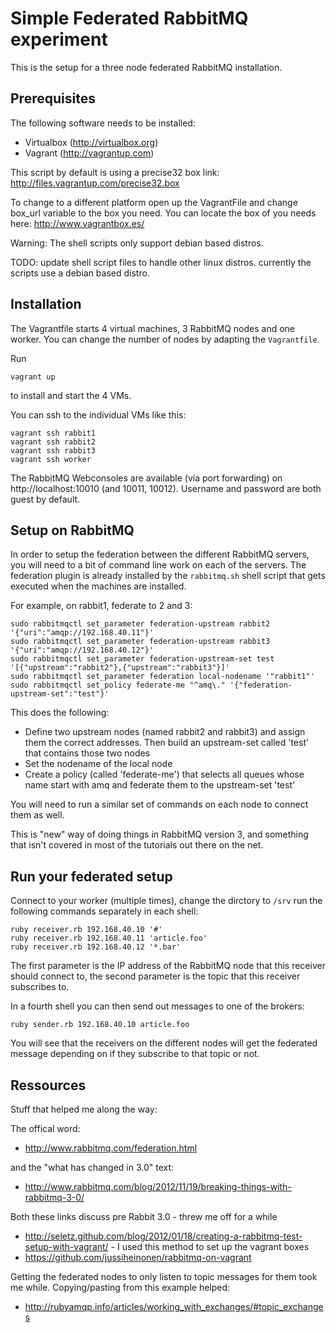 Simple Federated RabbitMQ experiment
====================================

This is the setup for a three node federated RabbitMQ installation.


Prerequisites
-------------

The following software needs to be installed:

* Virtualbox (http://virtualbox.org)
* Vagrant (http://vagrantup.com)

This script by default is using a precise32 box link: http://files.vagrantup.com/precise32.box

To change to a different platform open up the VagrantFile and change box_url variable to the box you need.
You can locate the box of you needs here: http://www.vagrantbox.es/ 

Warning: The shell scripts only support debian based distros.

TODO: update shell script files to handle other linux distros. currently the scripts use a debian based distro. 


Installation
------------

The Vagrantfile starts 4 virtual machines, 3 RabbitMQ nodes and one worker. You can change the number of nodes
by adapting the `Vagrantfile`.

Run

    vagrant up

to install and start the 4 VMs.

You can ssh to the individual VMs like this:

    vagrant ssh rabbit1
    vagrant ssh rabbit2
    vagrant ssh rabbit3
    vagrant ssh worker

The RabbitMQ Webconsoles are available (via port forwarding) on http://localhost:10010 (and 10011, 10012).
Username and password are both guest by default.


Setup on RabbitMQ
-----------------

In order to setup the federation between the different RabbitMQ servers, you will need to a bit of command
line work on each of the servers. The federation plugin is already installed by the `rabbitmq.sh` shell script
that gets executed when the machines are installed.

For example, on rabbit1, federate to 2 and 3:

    sudo rabbitmqctl set_parameter federation-upstream rabbit2 '{"uri":"amqp://192.168.40.11"}'
    sudo rabbitmqctl set_parameter federation-upstream rabbit3 '{"uri":"amqp://192.168.40.12"}'
    sudo rabbitmqctl set_parameter federation-upstream-set test '[{"upstream":"rabbit2"},{"upstream":"rabbit3"}]'
    sudo rabbitmqctl set_parameter federation local-nodename '"rabbit1"'
    sudo rabbitmqctl set_policy federate-me "^amq\." '{"federation-upstream-set":"test"}'

This does the following:

* Define two upstream nodes (named rabbit2 and rabbit3) and assign them the correct addresses. Then build an upstream-set
  called 'test' that contains those two nodes
* Set the nodename of the local node
* Create a policy (called 'federate-me') that selects all queues whose name start with amq and federate them to the
  upstream-set 'test'

You will need to run a similar set of commands on each node to connect them as well.

This is "new" way of doing things in RabbitMQ version 3, and something that isn't covered in most of the tutorials
out there on the net.

Run your federated setup
------------------------

Connect to your worker (multiple times), change the dirctory to `/srv` run the following commands separately
in each shell:


    ruby receiver.rb 192.168.40.10 '#'
    ruby receiver.rb 192.168.40.11 'article.foo'
    ruby receiver.rb 192.168.40.12 '*.bar'

The first parameter is the IP address of the RabbitMQ node that this receiver should connect to, the second parameter
is the topic that this receiver subscribes to.

In a fourth shell you can then send out messages to one of the brokers:

    ruby sender.rb 192.168.40.10 article.foo

You will see that the receivers on the different nodes will get the federated message depending on if they
subscribe to that topic or not.


Ressources
----------

Stuff that helped me along the way:

The offical word:

* http://www.rabbitmq.com/federation.html

and the "what has changed in 3.0" text:

* http://www.rabbitmq.com/blog/2012/11/19/breaking-things-with-rabbitmq-3-0/

Both these links discuss pre Rabbit 3.0 - threw me off for a while

* http://seletz.github.com/blog/2012/01/18/creating-a-rabbitmq-test-setup-with-vagrant/ - I used this method to
  set up the vagrant boxes
* https://github.com/jussiheinonen/rabbitmq-on-vagrant

Getting the federated nodes to only listen to topic messages for them took me while. Copying/pasting from this
example helped:

* http://rubyamqp.info/articles/working_with_exchanges/#topic_exchanges


